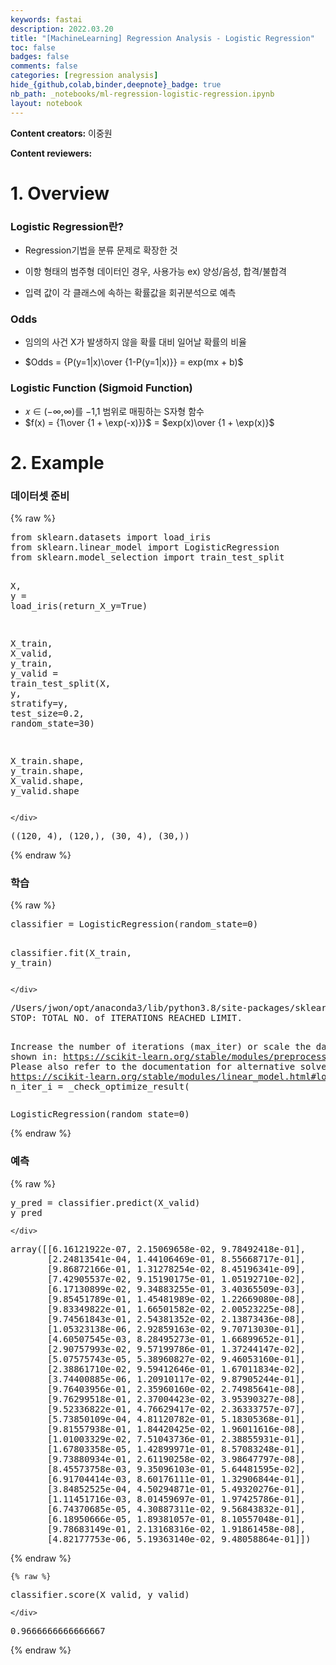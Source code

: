 ```yaml
---
keywords: fastai
description: 2022.03.20 
title: "[MachineLearning] Regression Analysis - Logistic Regression"
toc: false
badges: false
comments: false
categories: [regression analysis]
hide_{github,colab,binder,deepnote}_badge: true
nb_path: _notebooks/ml-regression-logistic-regression.ipynb
layout: notebook
---
```


<!--
#################################################
### THIS FILE WAS AUTOGENERATED! DO NOT EDIT! ###
#################################################
# file to edit: _notebooks/ml-regression-logistic-regression.ipynb
-->

<div class="container" id="notebook-container">
        
<div class="cell border-box-sizing text_cell rendered"><div class="inner_cell">
<div class="text_cell_render border-box-sizing rendered_html">
<p><strong>Content creators:</strong> 이중원</p>
<p><strong>Content reviewers:</strong></p>

</div>
</div>
</div>
<div class="cell border-box-sizing text_cell rendered"><div class="inner_cell">
<div class="text_cell_render border-box-sizing rendered_html">
<h1 id="1.-Overview">1. Overview<a class="anchor-link" href="#1.-Overview"> </a></h1>
</div>
</div>
</div>
<div class="cell border-box-sizing text_cell rendered"><div class="inner_cell">
<div class="text_cell_render border-box-sizing rendered_html">
<h3 id="Logistic-Regression&#46976;?">Logistic Regression&#46976;?<a class="anchor-link" href="#Logistic-Regression&#46976;?"> </a></h3><ul>
<li><p>Regression기법을 분류 문제로 확장한 것</p>
</li>
<li><p>이항 형태의 범주형 데이터인 경우, 사용가능 ex) 양성/음성, 합격/불합격</p>
</li>
<li><p>입력 값이 각 클래스에 속하는 확률값을 회귀분석으로 예측</p>
</li>
</ul>
<h3 id="Odds">Odds<a class="anchor-link" href="#Odds"> </a></h3><ul>
<li><p>임의의 사건 X가 발생하지 않을 확률 대비 일어날 확률의 비율</p>
</li>
<li><p>$Odds = {P(y=1|x)\over {1-P(y=1|x)}} = exp(mx + b)$</p>
</li>
</ul>
<h3 id="Logistic-Function-(Sigmoid-Function)">Logistic Function (Sigmoid Function)<a class="anchor-link" href="#Logistic-Function-(Sigmoid-Function)"> </a></h3><ul>
<li>𝑥 ∈ (−∞,∞)를 −1,1 범위로 매핑하는 S자형 함수</li>
<li>$f(x) = {1\over {1 + \exp(-x)}}$ = $exp(x)\over {1 + \exp(x)}$</li>
</ul>

</div>
</div>
</div>
<div class="cell border-box-sizing text_cell rendered"><div class="inner_cell">
<div class="text_cell_render border-box-sizing rendered_html">
<h1 id="2.-Example">2. Example<a class="anchor-link" href="#2.-Example"> </a></h1>
</div>
</div>
</div>
<div class="cell border-box-sizing text_cell rendered"><div class="inner_cell">
<div class="text_cell_render border-box-sizing rendered_html">
<h3 id="&#45936;&#51060;&#53552;&#49483;-&#51456;&#48708;">&#45936;&#51060;&#53552;&#49483; &#51456;&#48708;<a class="anchor-link" href="#&#45936;&#51060;&#53552;&#49483;-&#51456;&#48708;"> </a></h3>
</div>
</div>
</div>
    {% raw %}
    
<div class="cell border-box-sizing code_cell rendered">
<div class="input">

<div class="inner_cell">
    <div class="input_area">
<div class=" highlight hl-ipython3"><pre><span></span><span class="kn">from</span> <span class="nn">sklearn.datasets</span> <span class="kn">import</span> <span class="n">load_iris</span>
<span class="kn">from</span> <span class="nn">sklearn.linear_model</span> <span class="kn">import</span> <span class="n">LogisticRegression</span>
<span class="kn">from</span> <span class="nn">sklearn.model_selection</span> <span class="kn">import</span> <span class="n">train_test_split</span>

<span class="n">X</span><span class="p">,</span> <span class="n">y</span> <span class="o">=</span> <span class="n">load_iris</span><span class="p">(</span><span class="n">return_X_y</span><span class="o">=</span><span class="kc">True</span><span class="p">)</span>

<span class="n">X_train</span><span class="p">,</span> <span class="n">X_valid</span><span class="p">,</span> <span class="n">y_train</span><span class="p">,</span> <span class="n">y_valid</span> <span class="o">=</span> <span class="n">train_test_split</span><span class="p">(</span><span class="n">X</span><span class="p">,</span> <span class="n">y</span><span class="p">,</span> <span class="n">stratify</span><span class="o">=</span><span class="n">y</span><span class="p">,</span> <span class="n">test_size</span><span class="o">=</span><span class="mf">0.2</span><span class="p">,</span> <span class="n">random_state</span><span class="o">=</span><span class="mi">30</span><span class="p">)</span>

<span class="n">X_train</span><span class="o">.</span><span class="n">shape</span><span class="p">,</span> <span class="n">y_train</span><span class="o">.</span><span class="n">shape</span><span class="p">,</span> <span class="n">X_valid</span><span class="o">.</span><span class="n">shape</span><span class="p">,</span> <span class="n">y_valid</span><span class="o">.</span><span class="n">shape</span>
</pre></div>

    </div>
</div>
</div>

<div class="output_wrapper">
<div class="output">

<div class="output_area">



<div class="output_text output_subarea output_execute_result">
<pre>((120, 4), (120,), (30, 4), (30,))</pre>
</div>

</div>

</div>
</div>

</div>
    {% endraw %}

<div class="cell border-box-sizing text_cell rendered"><div class="inner_cell">
<div class="text_cell_render border-box-sizing rendered_html">
<h3 id="&#54617;&#49845;">&#54617;&#49845;<a class="anchor-link" href="#&#54617;&#49845;"> </a></h3>
</div>
</div>
</div>
    {% raw %}
    
<div class="cell border-box-sizing code_cell rendered">
<div class="input">

<div class="inner_cell">
    <div class="input_area">
<div class=" highlight hl-ipython3"><pre><span></span><span class="n">classifier</span> <span class="o">=</span> <span class="n">LogisticRegression</span><span class="p">(</span><span class="n">random_state</span><span class="o">=</span><span class="mi">0</span><span class="p">)</span>

<span class="n">classifier</span><span class="o">.</span><span class="n">fit</span><span class="p">(</span><span class="n">X_train</span><span class="p">,</span> <span class="n">y_train</span><span class="p">)</span>
</pre></div>

    </div>
</div>
</div>

<div class="output_wrapper">
<div class="output">

<div class="output_area">

<div class="output_subarea output_stream output_stderr output_text">
<pre>/Users/jwon/opt/anaconda3/lib/python3.8/site-packages/sklearn/linear_model/_logistic.py:763: ConvergenceWarning: lbfgs failed to converge (status=1):
STOP: TOTAL NO. of ITERATIONS REACHED LIMIT.

Increase the number of iterations (max_iter) or scale the data as shown in:
    https://scikit-learn.org/stable/modules/preprocessing.html
Please also refer to the documentation for alternative solver options:
    https://scikit-learn.org/stable/modules/linear_model.html#logistic-regression
  n_iter_i = _check_optimize_result(
</pre>
</div>
</div>

<div class="output_area">



<div class="output_text output_subarea output_execute_result">
<pre>LogisticRegression(random_state=0)</pre>
</div>

</div>

</div>
</div>

</div>
    {% endraw %}

<div class="cell border-box-sizing text_cell rendered"><div class="inner_cell">
<div class="text_cell_render border-box-sizing rendered_html">
<h3 id="&#50696;&#52769;">&#50696;&#52769;<a class="anchor-link" href="#&#50696;&#52769;"> </a></h3>
</div>
</div>
</div>
    {% raw %}
    
<div class="cell border-box-sizing code_cell rendered">
<div class="input">

<div class="inner_cell">
    <div class="input_area">
<div class=" highlight hl-ipython3"><pre><span></span><span class="n">y_pred</span> <span class="o">=</span> <span class="n">classifier</span><span class="o">.</span><span class="n">predict</span><span class="p">(</span><span class="n">X_valid</span><span class="p">)</span>
<span class="n">y_pred</span>
</pre></div>

    </div>
</div>
</div>

<div class="output_wrapper">
<div class="output">

<div class="output_area">



<div class="output_text output_subarea output_execute_result">
<pre>array([[6.16121922e-07, 2.15069658e-02, 9.78492418e-01],
       [2.24813541e-04, 1.44106469e-01, 8.55668717e-01],
       [9.86872166e-01, 1.31278254e-02, 8.45196341e-09],
       [7.42905537e-02, 9.15190175e-01, 1.05192710e-02],
       [6.17130899e-02, 9.34883255e-01, 3.40365509e-03],
       [9.85451789e-01, 1.45481989e-02, 1.22669080e-08],
       [9.83349822e-01, 1.66501582e-02, 2.00523225e-08],
       [9.74561843e-01, 2.54381352e-02, 2.13873436e-08],
       [1.05323138e-06, 2.92859163e-02, 9.70713030e-01],
       [4.60507545e-03, 8.28495273e-01, 1.66899652e-01],
       [2.90757993e-02, 9.57199786e-01, 1.37244147e-02],
       [5.07575743e-05, 5.38960827e-02, 9.46053160e-01],
       [2.38861710e-02, 9.59412646e-01, 1.67011834e-02],
       [3.74400885e-06, 1.20910117e-02, 9.87905244e-01],
       [9.76403956e-01, 2.35960160e-02, 2.74985641e-08],
       [9.76299518e-01, 2.37004423e-02, 3.95390327e-08],
       [9.52336822e-01, 4.76629417e-02, 2.36333757e-07],
       [5.73850109e-04, 4.81120782e-01, 5.18305368e-01],
       [9.81557938e-01, 1.84420425e-02, 1.96011616e-08],
       [1.01003329e-02, 7.51043736e-01, 2.38855931e-01],
       [1.67803358e-05, 1.42899971e-01, 8.57083248e-01],
       [9.73880934e-01, 2.61190258e-02, 3.98647797e-08],
       [8.45573758e-03, 9.35096103e-01, 5.64481595e-02],
       [6.91704414e-03, 8.60176111e-01, 1.32906844e-01],
       [3.84852525e-04, 4.50294871e-01, 5.49320276e-01],
       [1.11451716e-03, 8.01459697e-01, 1.97425786e-01],
       [6.74370685e-05, 4.30887311e-02, 9.56843832e-01],
       [6.18950666e-05, 1.89381057e-01, 8.10557048e-01],
       [9.78683149e-01, 2.13168316e-02, 1.91861458e-08],
       [4.82177753e-06, 5.19363140e-02, 9.48058864e-01]])</pre>
</div>

</div>

</div>
</div>

</div>
    {% endraw %}

    {% raw %}
    
<div class="cell border-box-sizing code_cell rendered">
<div class="input">

<div class="inner_cell">
    <div class="input_area">
<div class=" highlight hl-ipython3"><pre><span></span><span class="n">classifier</span><span class="o">.</span><span class="n">score</span><span class="p">(</span><span class="n">X_valid</span><span class="p">,</span> <span class="n">y_valid</span><span class="p">)</span>
</pre></div>

    </div>
</div>
</div>

<div class="output_wrapper">
<div class="output">

<div class="output_area">



<div class="output_text output_subarea output_execute_result">
<pre>0.9666666666666667</pre>
</div>

</div>

</div>
</div>

</div>
    {% endraw %}

</div>
 

